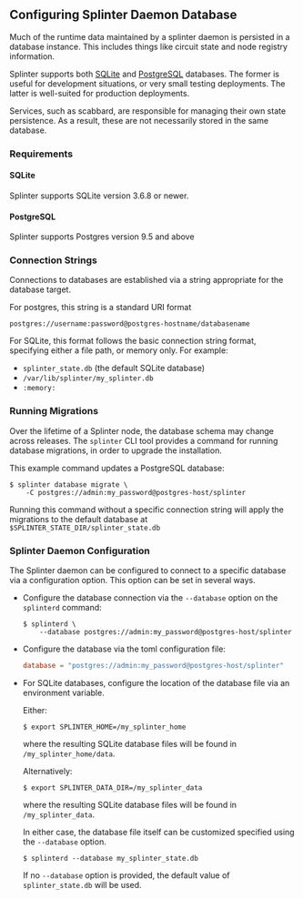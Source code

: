 ## Configuring Splinter Daemon Database 

<!--
  Copyright 2018-2021 Cargill Incorporated
  Licensed under Creative Commons Attribution 4.0 International License
  https://creativecommons.org/licenses/by/4.0/
-->

Much of the runtime data maintained by a splinter daemon is persisted in a
database instance.  This includes things like circuit state and node registry
information. 

Splinter supports both [SQLite](https://sqlite.org) and
[PostgreSQL](https://www.postgresql.org) databases. The former is useful for
development situations, or very small testing deployments. The latter is
well-suited for production deployments.

Services, such as scabbard, are responsible for managing their own state
persistence. As a result, these are not necessarily stored in the same database.

### Requirements

#### SQLite

Splinter supports SQLite version 3.6.8 or newer.

#### PostgreSQL

Splinter supports Postgres version 9.5 and above

### Connection Strings

Connections to databases are established via a string appropriate for the
database target.  

For postgres, this string is a standard URI format

```
postgres://username:password@postgres-hostname/databasename
```

For SQLite, this format follows the basic connection string format, specifying
either a file path, or memory only. For example:

* `splinter_state.db` (the default SQLite database)
* `/var/lib/splinter/my_splinter.db`
* `:memory:`

### Running Migrations

Over the lifetime of a Splinter node, the database schema may change across
releases. The `splinter` CLI tool provides a command for running database
migrations, in order to upgrade the installation.

This example command updates a PostgreSQL database:

```
$ splinter database migrate \
    -C postgres://admin:my_password@postgres-host/splinter
```

Running this command without a specific connection string will apply the
migrations to the default database at `$SPLINTER_STATE_DIR/splinter_state.db`

### Splinter Daemon Configuration

The Splinter daemon can be configured to connect to a specific database via a
configuration option.  This option can be set in several ways.

* Configure the database connection via the `--database` option on the `splinterd`
  command:

  ```
  $ splinterd \
      --database postgres://admin:my_password@postgres-host/splinter
  ```

* Configure the database via the toml configuration file:

  ```toml
  database = "postgres://admin:my_password@postgres-host/splinter"
  ```

* For SQLite databases, configure the location of the database file via an
  environment variable.

  Either:

  ```
  $ export SPLINTER_HOME=/my_splinter_home
  ```

  where the resulting SQLite database files will be found in
  `/my_splinter_home/data`.

  Alternatively:

  ```
  $ export SPLINTER_DATA_DIR=/my_splinter_data
  ```

  where the resulting SQLite database files will be found in
  `/my_splinter_data`.

  In either case, the database file itself can be customized specified using the
  `--database` option.

  ```
  $ splinterd --database my_splinter_state.db
  ```

  If no `--database` option is provided, the default value of
  `splinter_state.db` will be used.
